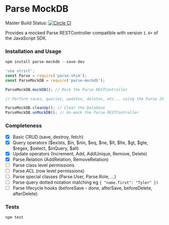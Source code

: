 Parse MockDB
=====================

Master Build Status: [![Circle CI](https://circleci.com/gh/HustleInc/parse-mockdb/tree/master.svg?style=svg)](https://circleci.com/gh/HustleInc/parse-mockdb/tree/master)

Provides a mocked Parse RESTController compatible with version `1.6+` of the JavaScript SDK.

### Installation and Usage

```js
npm install parse-mockdb --save-dev
```

```js
'use strict';
const Parse = require('parse-shim');
const ParseMockDB = require('parse-mockdb');

ParseMockDB.mockDB(); // Mock the Parse RESTController

// Perform saves, queries, updates, deletes, etc... using the Parse JS SDK

ParseMockDB.cleanUp(); // Clear the Database
ParseMockDB.unMockDB(); // Un-mock the Parse RESTController
```

### Completeness

 - [x] Basic CRUD (save, destroy, fetch)
 - [x] Query operators ($exists, $in, $nin, $eq, $ne, $lt, $lte, $gt, $gte, $regex, $select, $inQuery, $all)
 - [x] Update operators (Increment, Add, AddUnique, Remove, Delete)
 - [x] Parse.Relation (AddRelation, RemoveRelation)
 - [ ] Parse class level permissions
 - [ ] Parse.ACL (row level permissions)
 - [ ] Parse special classes (Parse.User, Parse.Role, ...)
 - [ ] Parse query dotted notation matching eg `{ "name.first": "Tyler" })`
 - [ ] Parse lifecycle hooks (beforeSave - done, afterSave, beforeDelete, afterDelete)

### Tests

```sh
npm test
```
